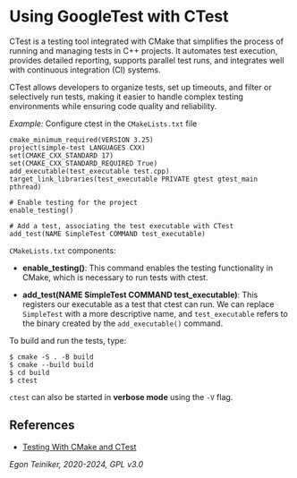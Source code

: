 # Using GoogleTest with CTest

CTest is a testing tool integrated with CMake that simplifies the process 
of running and managing tests in C++ projects. It automates test execution,
provides detailed reporting, supports parallel test runs, and integrates 
well with continuous integration (CI) systems. 

CTest allows developers to organize tests, set up timeouts, and filter 
or selectively run tests, making it easier to handle complex testing 
environments while ensuring code quality and reliability.

_Example:_ Configure ctest in the `CMakeLists.txt` file
```
cmake_minimum_required(VERSION 3.25)
project(simple-test LANGUAGES CXX)
set(CMAKE_CXX_STANDARD 17)
set(CMAKE_CXX_STANDARD_REQUIRED True)
add_executable(test_executable test.cpp)
target_link_libraries(test_executable PRIVATE gtest gtest_main pthread)

# Enable testing for the project
enable_testing()

# Add a test, associating the test executable with CTest
add_test(NAME SimpleTest COMMAND test_executable)
```

`CMakeLists.txt` components:

* **enable_testing()**: This command enables the testing functionality in CMake, which is necessary to run tests with ctest.

* **add_test(NAME SimpleTest COMMAND test_executable)**: This registers our executable as a test that ctest can run. We can replace `SimpleTest` with 
a more descriptive name, and `test_executable` refers to the binary created by the `add_executable()` command.


To build and run the tests, type:
```
$ cmake -S . -B build
$ cmake --build build
$ cd build
$ ctest
```

`ctest` can also be started in **verbose mode** using the `-V` flag.


## References
* [Testing With CMake and CTest](https://cmake.org/cmake/help/book/mastering-cmake/chapter/Testing%20With%20CMake%20and%20CTest.html)

*Egon Teiniker, 2020-2024, GPL v3.0*